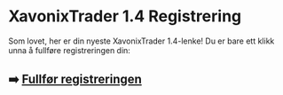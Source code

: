 # XavonixTrader 1.4 Registrering

Som lovet, her er din nyeste XavonixTrader 1.4-lenke! Du er bare ett klikk unna å fullføre registreringen din:

## ➡️ [Fullfør registreringen](https://t.co/oI7ZsZayLM)